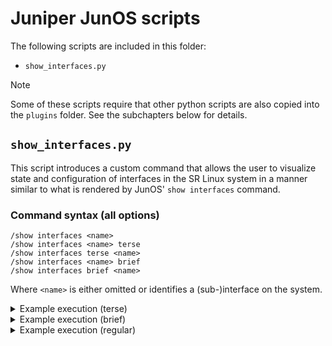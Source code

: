 # Juniper JunOS scripts

The following scripts are included in this folder:
- `show_interfaces.py`

> [!NOTE]
> Some of these scripts require that other python scripts are also copied into the `plugins` folder. See the subchapters below for details.

## `show_interfaces.py`

This script introduces a custom command that allows the user to visualize state and configuration of interfaces in the SR Linux system in a manner similar to what is rendered by JunOS' `show interfaces` command.

### Command syntax (all options)

```
/show interfaces <name>
/show interfaces <name> terse
/show interfaces terse <name>
/show interfaces <name> brief
/show interfaces brief <name>
```

Where `<name>` is either omitted or identifies a (sub-)interface on the system.

<details>
    <summary>Example execution (terse)</summary>

    --{ running }--[  ]--
    A:admin@srl# show interfaces ethernet-1/3 terse
    Interface               Admin Link Proto    Local                 Remote
    ethernet-1/3            up    up
    ethernet-1/3.0          up    up   inet     10.3.3.1/24
                                    inet6    fd00::3:3:1/104
                                                fd00::33:33:1/104
                                                fd00::333:333:1/104
                                                fd00::3333:3333:1/104
                                                fe80::1880:ff:feff:3/64
    ----------------------------------------------------------------------------------------------------
    Try SR Linux command: show interface

</details>

<details>
    <summary>Example execution (brief)</summary>

    --{ running }--[  ]--
    A:admin@srl# show interfaces brief ethernet-1/3
    Physical interface: ethernet-1/3, Enabled, Physical link is Up
    Link-level type: Ethernet, MTU: 9232, MRU: 9240, Unknown mode, Speed: 25G, Loopback: Disabled, Source filtering: N/A,  Flow control: Disabled, Auto-negotiation: Enabled, Remote fault: Online
    Device flags   : Present Running Up
    Interface flags: Up
    Link flags     : None


    Logical interface ethernet-1/3.0
        Flags: Up Encapsulation: ENET2
        inet  10.3.3.1/24
        inet6 fd00::3:3:1/104
            fd00::33:33:1/104
            fd00::333:333:1/104
            fd00::3333:3333:1/104
            fe80::1880:ff:feff:3/64

    ----------------------------------------------------------------------------------------------------
    Try SR Linux command: show interface detail

</details>

<details>
    <summary>Example execution (regular)</summary>

    --{ running }--[  ]--
    A:admin@srl# show interfaces ethernet-1/3
    Physical interface: ethernet-1/3, Enabled, Physical link is Up
    Interface index: 81918, SNMP ifIndex: N/A
    Link-level type: Ethernet, MTU: 9232, MRU: 9240, Unknown mode, Speed: 25G, BPDU Error: N/A, Loop Detect PDU Error: N/A, Ethernet-Switching Error: N/A, MAC-REWRITE Error: N/A, Loopback: Disabled, Source filtering: N/A,Flow control: Disabled, Auto-negotiation: Enabled, Remote fault: Online
    Pad to minimum frame size: N/A
    Device flags   : Present Running Up
    Interface flags: Up
    Link flags     : None
    CoS queues     : 8 supported, 8 maximum usable queues
    Current address: 1A:80:00:FF:00:03, Hardware address: 1A:80:00:FF:00:03
    Last flapped   : 2025-04-17 11:40:48 UTC (0w0d 01:20 ago)
    Input rate     : 0 bps (Uncalculated pps)
    Output rate    : 0 bps (Uncalculated pps)
    Active alarms  : N/A
    Active defects : N/A
    PCS statistics                      Seconds
        Bit errors                             0
        Errored blocks                         0
    Ethernet FEC statistics              Errors
        FEC Corrected Errors                   N/A
        FEC Uncorrected Errors                 N/A
        FEC Corrected Errors Rate              N/A
        FEC Uncorrected Errors Rate            N/A
    Interface transmit statistics: Disabled

    Logical interface ethernet-1/3.0 (Index 65537) (SNMP ifIndex N/A)
        Flags: Up Encapsulation: ENET2
        Input packets : 55
        Output packets: 44
        Protocol inet, MTU: 1500
        Max nh cache: N/A, New hold nh limit: N/A, Curr nh cnt: 1, Curr new hold cnt: N/A, NH drop cnt: N/A
        Flags: Sendbcast-pkt-to-re
        Addresses, Flags: Primary Preferred
            Destination: 10.3.3.0/24, Local: 10.3.3.1, Broadcast: 10.3.3.255
        Protocol inet6, MTU: 1500
        Max nh cache: N/A, New hold nh limit: N/A, Curr nh cnt: 2, Curr new hold cnt: N/A, NH drop cnt: N/A
        Addresses, Flags: Primary Preferred
            Destination: fd00::3:0:0/104, Local: fd00::3:3:1
        Addresses, Flags: Preferred
            Destination: fd00::33:0:0/104, Local: fd00::33:33:1
        Addresses, Flags: Preferred
            Destination: fd00::333:300:0/104, Local: fd00::333:333:1
        Addresses, Flags: Preferred
            Destination: fd00::3333:3300:0/104, Local: fd00::3333:3333:1
        Addresses, Flags: Preferred
            Destination: fe80::/64, Local: fe80::1880:ff:feff:3
        Protocol multiservice, MTU: Unlimited

    ----------------------------------------------------------------------------------------------------
    Try SR Linux command: show interface detail

</details>